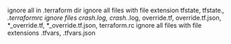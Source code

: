 ignore all in .terraform dir
ignore all files with file extension tfstate, tfstate.*, .terraformrc
ignore files crash.log, crash.*.log, override.tf, override.tf.json, *_override.tf, *_override.tf.json, terraform.rc
ignore all files with file extensions .tfvars, .tfvars.json


